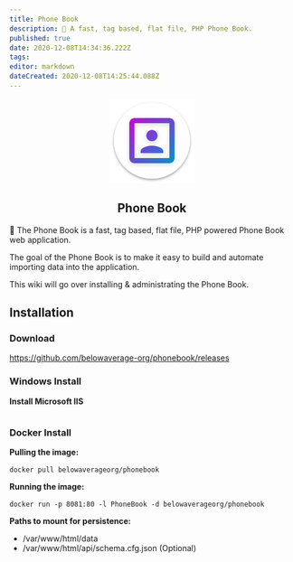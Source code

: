 ```yaml
---
title: Phone Book
description: 🔎 A fast, tag based, flat file, PHP Phone Book.
published: true
date: 2020-12-08T14:34:36.222Z
tags: 
editor: markdown
dateCreated: 2020-12-08T14:25:44.088Z
---
```


<p align="center">
	<img src="/assets/software/phonebook/logo_512_circle.svg" height="150"/>
	<h2 align="center">Phone Book</h2>
</p>
🔎 The Phone Book is a fast, tag based, flat file, PHP powered Phone Book web application.

The goal of the Phone Book is to make it easy to build and automate importing data into the application.

This wiki will go over installing & administrating the Phone Book.

## Installation

### Download
https://github.com/belowaverage-org/phonebook/releases

### Windows Install

**Install Microsoft IIS**
```

```

### Docker Install

**Pulling the image:**

```
docker pull belowaverageorg/phonebook
```

**Running the image:**

```
docker run -p 8081:80 -l PhoneBook -d belowaverageorg/phonebook
```

**Paths to mount for persistence:**

* /var/www/html/data
* /var/www/html/api/schema.cfg.json (Optional)